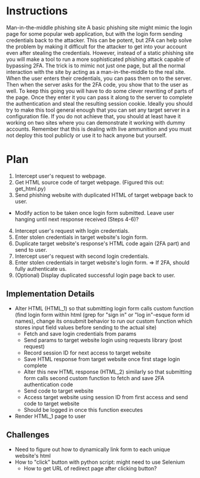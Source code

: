 # Instructions
Man-in-the-middle phishing site
A basic phishing site might mimic the login page for some popular web application, but with the login form sending credentials back to the attacker.  This can be potent, but 2FA can help solve the problem by making it difficult for the attacker to get into your account even after stealing the credentials.  However, instead of a static phishing site you will make a tool to run a more sophisticated phishing attack capable of bypassing 2FA.  The trick is to mimic not just one page, but all the normal interaction with the site by acting as a man-in-the-middle to the real site.  When the user enters their credentials, you can pass them on to the server.  Then when the server asks for the 2FA code, you show that to the user as well.  To keep this going you will have to do some clever rewriting of parts of the page.  Once they enter it you can pass it along to the server to complete the authentication and steal the resulting session cookie.  Ideally you should try to make this tool general enough that you can set any target server in a configuration file.  If you do not achieve that, you should at least have it working on two sites where you can demonstrate it working with dummy accounts.  Remember that this is dealing with live ammunition and you must not deploy this tool publicly or use it to hack anyone but yourself.

# Plan

1. Intercept user's request to webpage.
2. Get HTML source code of target webpage. (Figured this out: get_html.py)
3. Send phishing website with duplicated HTML of target webpage back to user.
  - Modify action to be taken once login form submitted. Leave user hanging until next response received (Steps 4-6)?
4. Intercept user's request with login credentials. 
5. Enter stolen credentials in target website's login form.
6. Duplicate target website's response's HTML code again (2FA part) and send to user.
7. Intercept user's request with second login credentials.
8. Enter stolen credentials in target website's login form. => If 2FA, should fully authenticate us.
9. (Optional) Display duplicated successful login page back to user.


## Implementation Details

* Alter HTML (HTML_1) so that submitting login form calls custom function (find login form within html (grep for "sign in" or "log in"-esque form id names), change its onsubmit behavior to run our custom function which stores input field values before sending to the actual site)
   * Fetch and save login credentials from params
   * Send params to target website login using requests library (post request)
   * Record session ID for next access to target website
   * Save HTML response from target website once first stage login complete
   * Alter this new HTML response (HTML_2) similarly so that submitting form calls second custom function to fetch and save 2FA authentication code
    * Send code to target website
    * Access target website using session ID from first access and send code to target website
    * Should be logged in once this function executes
 * Render HTML_1 page to user


## Challenges

* Need to figure out how to dynamically link form to each unique website's html
* How to "click" button with python script: might need to use Selenium
  * How to get URL of redirect page after clicking button? 
